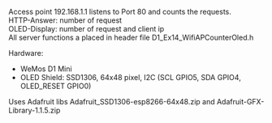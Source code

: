 Access point 192.168.1.1 listens to Port 80 and counts the requests.  
HTTP-Answer: number of request  
OLED-Display: number of request and client ip  
All server functions a placed in header file D1_Ex14_WifiAPCounterOled.h

Hardware:
* WeMos D1 Mini
* OLED Shield: SSD1306, 64x48 pixel, I2C (SCL GPIO5, SDA GPIO4, OLED_RESET GPIO0)

Uses Adafruit libs Adafruit_SSD1306-esp8266-64x48.zip and Adafruit-GFX-Library-1.1.5.zip
